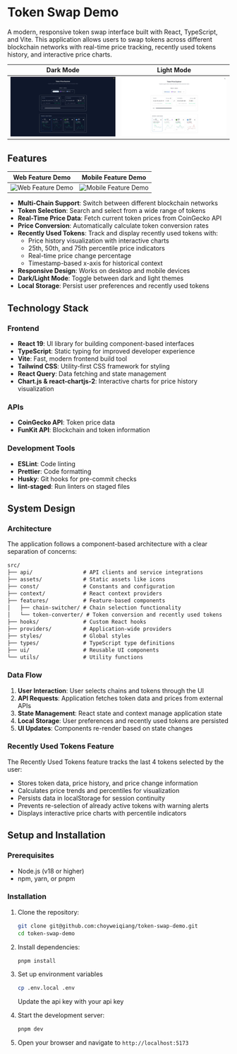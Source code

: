 # Token Swap Demo

A modern, responsive token swap interface built with React, TypeScript, and Vite. This application allows users to swap tokens across different blockchain networks with real-time price tracking, recently used tokens history, and interactive price charts.

| Dark Mode                                                                                                | Light Mode                                                                                                |
| -------------------------------------------------------------------------------------------------------- | --------------------------------------------------------------------------------------------------------- |
| ![Dark Mode](https://github.com/choyweiqiang/token-swap-demo/blob/master/public/6102811948665128138.jpg) | ![Light Mode](https://github.com/choyweiqiang/token-swap-demo/blob/master/public/6102811948665128142.jpg) |

## Features

| Web Feature Demo                                                                                     | Mobile Feature Demo                                                                                       |
| ---------------------------------------------------------------------------------------------------- | --------------------------------------------------------------------------------------------------------- |
| ![Web Feature Demo](https://github.com/choyweiqiang/token-swap-demo/blob/master/public/web_demo.gif) | ![Mobile Feature Demo](https://github.com/choyweiqiang/token-swap-demo/blob/master/public/phone_demo.gif) |

- **Multi-Chain Support**: Switch between different blockchain networks
- **Token Selection**: Search and select from a wide range of tokens
- **Real-Time Price Data**: Fetch current token prices from CoinGecko API
- **Price Conversion**: Automatically calculate token conversion rates
- **Recently Used Tokens**: Track and display recently used tokens with:
  - Price history visualization with interactive charts
  - 25th, 50th, and 75th percentile price indicators
  - Real-time price change percentage
  - Timestamp-based x-axis for historical context
- **Responsive Design**: Works on desktop and mobile devices
- **Dark/Light Mode**: Toggle between dark and light themes
- **Local Storage**: Persist user preferences and recently used tokens

## Technology Stack

### Frontend

- **React 19**: UI library for building component-based interfaces
- **TypeScript**: Static typing for improved developer experience
- **Vite**: Fast, modern frontend build tool
- **Tailwind CSS**: Utility-first CSS framework for styling
- **React Query**: Data fetching and state management
- **Chart.js & react-chartjs-2**: Interactive charts for price history visualization

### APIs

- **CoinGecko API**: Token price data
- **FunKit API**: Blockchain and token information

### Development Tools

- **ESLint**: Code linting
- **Prettier**: Code formatting
- **Husky**: Git hooks for pre-commit checks
- **lint-staged**: Run linters on staged files

## System Design

### Architecture

The application follows a component-based architecture with a clear separation of concerns:

```
src/
├── api/                # API clients and service integrations
├── assets/             # Static assets like icons
├── const/              # Constants and configuration
├── context/            # React context providers
├── features/           # Feature-based components
│   ├── chain-switcher/ # Chain selection functionality
│   └── token-converter/ # Token conversion and recently used tokens
├── hooks/              # Custom React hooks
├── providers/          # Application-wide providers
├── styles/             # Global styles
├── types/              # TypeScript type definitions
├── ui/                 # Reusable UI components
└── utils/              # Utility functions
```

### Data Flow

1. **User Interaction**: User selects chains and tokens through the UI
2. **API Requests**: Application fetches token data and prices from external APIs
3. **State Management**: React state and context manage application state
4. **Local Storage**: User preferences and recently used tokens are persisted
5. **UI Updates**: Components re-render based on state changes

### Recently Used Tokens Feature

The Recently Used Tokens feature tracks the last 4 tokens selected by the user:

- Stores token data, price history, and price change information
- Calculates price trends and percentiles for visualization
- Persists data in localStorage for session continuity
- Prevents re-selection of already active tokens with warning alerts
- Displays interactive price charts with percentile indicators

## Setup and Installation

### Prerequisites

- Node.js (v18 or higher)
- npm, yarn, or pnpm

### Installation

1. Clone the repository:

   ```bash
   git clone git@github.com:choyweiqiang/token-swap-demo.git
   cd token-swap-demo
   ```

2. Install dependencies:

   ```bash
   pnpm install
   ```

3. Set up environment variables

   ```bash
   cp .env.local .env
   ```

   Update the api key with your api key

4. Start the development server:

   ```bash
   pnpm dev
   ```

5. Open your browser and navigate to `http://localhost:5173`
